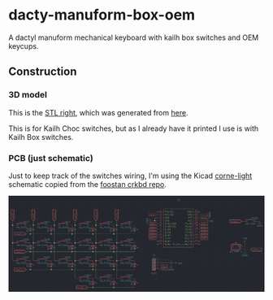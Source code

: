 # dacty-manuform-box-oem
A dactyl manuform mechanical keyboard with kailh box switches and OEM keycups.

## Construction

### 3D model
This is the [STL right](docs/manuform-case-right-2021.08.02-04.55.21.stl), which was generated from
  [here](https://dactyl.mbugert.de/manuform).

This is for Kailh Choc switches, but as I already have it printed I use is with Kailh Box switches.


### PCB (just schematic)
Just to keep track of the switches wiring, I'm using the Kicad [corne-light](pcb/corne-light.kicad_sch) schematic copied
from the [foostan crkbd repo](https://github.com/foostan/crkbd).

![Schematic preview](docs/corne-light-sch.png)



